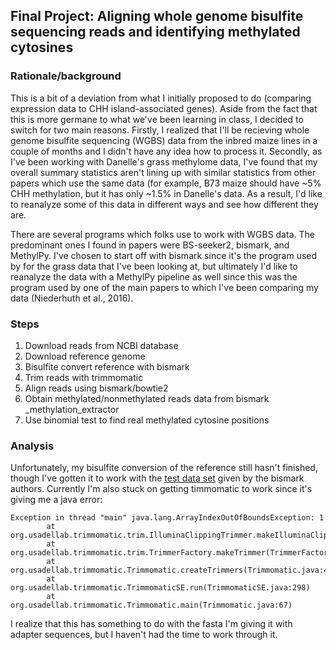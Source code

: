 ## Final Project: Aligning whole genome bisulfite sequencing reads and identifying methylated cytosines

### Rationale/background
This is a bit of a deviation from what I initially proposed to do (comparing expression data to CHH island-associated genes). Aside from the fact that this is more germane to what we've been learning in class, I decided to switch for two main reasons. Firstly, I realized that I'll be recieving whole genome bisulfite sequencing (WGBS) data from the inbred maize lines in a couple of months and I didn't have any idea how to process it. Secondly, as I've been working with Danelle's grass methylome data, I've found that my overall summary statistics aren't lining up with similar statistics from other papers which use the same data (for example, B73 maize should have ~5% CHH methylation, but it has only ~1.5% in Danelle's data. As a result, I'd like to reanalyze some of this data in different ways and see how different they are.

There are several programs which folks use to work with WGBS data. The predominant ones I found in papers were BS-seeker2, bismark, and MethylPy. I've chosen to start off with bismark since it's the program used by for the grass data that I've been looking at, but ultimately I'd like to reanalyze the data with a MethylPy pipeline as well since this was the program used by one of the main papers to which I've been comparing my data (Niederhuth et al., 2016). 

### Steps
1. Download reads from NCBI database
2. Download reference genome
3. Bisulfite convert reference with bismark
4. Trim reads with trimmomatic
5. Align reads using bismark/bowtie2
6. Obtain methylated/nonmethylated reads data from bismark _methylation_extractor
7. Use binomial test to find real methylated cytosine positions


### Analysis
Unfortunately, my bisulfite conversion of the reference still hasn't finished, though I've gotten it to work with the [test data set](https://github.com/FelixKrueger/Bismark/blob/master/test_data.fastq) given by the bismark authors. Currently I'm also stuck on getting timmomatic to work since it's giving me a java error:
```
Exception in thread "main" java.lang.ArrayIndexOutOfBoundsException: 1
        at org.usadellab.trimmomatic.trim.IlluminaClippingTrimmer.makeIlluminaClippingTrimmer(IlluminaClippingTrimmer.java:54)
        at org.usadellab.trimmomatic.trim.TrimmerFactory.makeTrimmer(TrimmerFactory.java:32)
        at org.usadellab.trimmomatic.Trimmomatic.createTrimmers(Trimmomatic.java:41)
        at org.usadellab.trimmomatic.TrimmomaticSE.run(TrimmomaticSE.java:298)
        at org.usadellab.trimmomatic.Trimmomatic.main(Trimmomatic.java:67)
```
I realize that this has something to do with the fasta I'm giving it with adapter sequences, but I haven't had the time to work through it.
